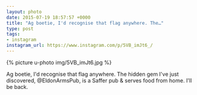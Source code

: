 ```yaml
---
layout: photo
date: 2015-07-19 18:57:57 +0000
title: "Ag boetie, I'd recognise that flag anywhere. The…"
type: post
tags:
- instagram
instagram_url: https://www.instagram.com/p/5VB_imJt6_/
---
```


{% picture u-photo img/5VB_imJt6.jpg %}

Ag boetie, I'd recognise that flag anywhere. The hidden gem I've just discovered, @EldonArmsPub, is a Saffer pub & serves food from home. I'll be back.
